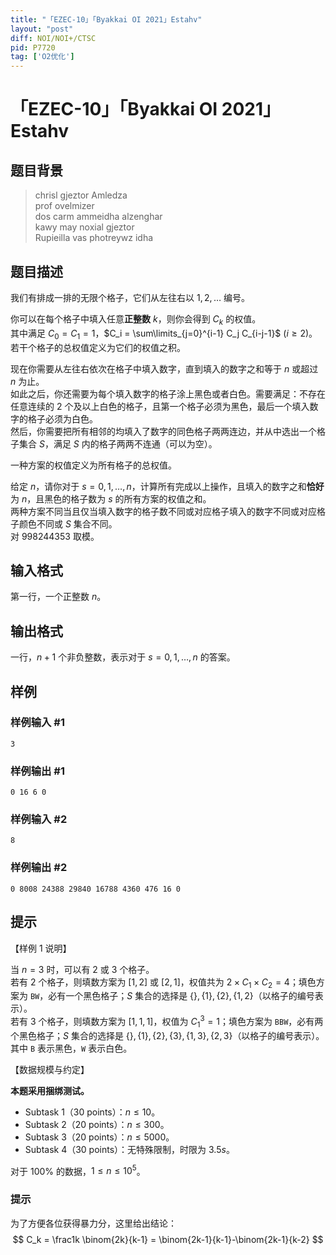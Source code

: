 ```yaml
---
title: "「EZEC-10」「Byakkai OI 2021」Estahv"
layout: "post"
diff: NOI/NOI+/CTSC
pid: P7720
tag: ['O2优化']
---
```

# 「EZEC-10」「Byakkai OI 2021」Estahv
## 题目背景

> chrisl gjeztor Amledza  
> prof ovelmizer  
> dos carm ammeidha alzenghar  
> kawy may noxial gjeztor  
> Rupieilla vas photreywz idha
## 题目描述

我们有排成一排的无限个格子，它们从左往右以 $1,2,\dots$ 编号。

你可以在每个格子中填入任意**正整数** $k$，则你会得到 $C_k$ 的权值。  
其中满足 $C_0=C_1=1$，$C_i = \sum\limits_{j=0}^{i-1} C_j C_{i-j-1}$ $(i \ge 2)$。  
若干个格子的总权值定义为它们的权值之积。

现在你需要从左往右依次在格子中填入数字，直到填入的数字之和等于 $n$ 或超过 $n$ 为止。  
如此之后，你还需要为每个填入数字的格子涂上黑色或者白色。需要满足：不存在任意连续的 $2$ 个及以上白色的格子，且第一个格子必须为黑色，最后一个填入数字的格子必须为白色。  
然后，你需要把所有相邻的均填入了数字的同色格子两两连边，并从中选出一个格子集合 $S$，满足 $S$ 内的格子两两不连通（可以为空）。

一种方案的权值定义为所有格子的总权值。

给定 $n$，请你对于 $s=0,1,\dots,n$，计算所有完成以上操作，且填入的数字之和**恰好**为 $n$，且黑色的格子数为 $s$ 的所有方案的权值之和。  
两种方案不同当且仅当填入数字的格子数不同或对应格子填入的数字不同或对应格子颜色不同或 $S$ 集合不同。  
对 $998244353$ 取模。
## 输入格式

第一行，一个正整数 $n$。
## 输出格式

一行，$n+1$ 个非负整数，表示对于 $s=0,1,\dots,n$ 的答案。
## 样例

### 样例输入 #1
```
3
```
### 样例输出 #1
```
0 16 6 0
```
### 样例输入 #2
```
8
```
### 样例输出 #2
```
0 8008 24388 29840 16788 4360 476 16 0
```
## 提示

【样例 $1$ 说明】

当 $n=3$ 时，可以有 $2$ 或 $3$ 个格子。  
若有 $2$ 个格子，则填数方案为 $[1,2]$ 或 $[2,1]$，权值共为 $2 \times C_1 \times C_2 = 4$；填色方案为 `BW`，必有一个黑色格子；$S$ 集合的选择是 $\{\},\{1\},\{2\},\{1,2\}$（以格子的编号表示）。  
若有 $3$ 个格子，则填数方案为 $[1,1,1]$，权值为 $C_1^3=1$；填色方案为 `BBW`，必有两个黑色格子；$S$ 集合的选择是 $\{\},\{1\},\{2\},\{3\},\{1,3\},\{2,3\}$（以格子的编号表示）。  
其中 `B` 表示黑色，`W` 表示白色。

【数据规模与约定】

**本题采用捆绑测试。**

- Subtask 1（30 points）：$n\le10$。
- Subtask 2（20 points）：$n\le300$。
- Subtask 3（20 points）：$n \le 5000$。
- Subtask 4（30 points）：无特殊限制，时限为 $3.5s$。

对于 $100\%$ 的数据，$1 \le n \le 10^5$。 


### 提示

为了方便各位获得暴力分，这里给出结论：
$$
C_k = \frac1k \binom{2k}{k-1} = \binom{2k-1}{k-1}-\binom{2k-1}{k-2}
$$
